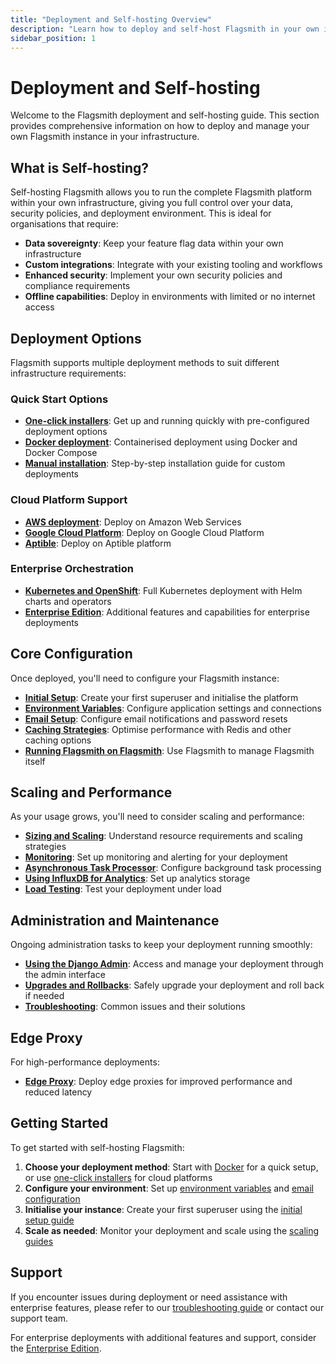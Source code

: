 ```yaml
---
title: "Deployment and Self-hosting Overview"
description: "Learn how to deploy and self-host Flagsmith in your own infrastructure."
sidebar_position: 1
---
```


# Deployment and Self-hosting

Welcome to the Flagsmith deployment and self-hosting guide. This section provides comprehensive information on how to deploy and manage your own Flagsmith instance in your infrastructure.

## What is Self-hosting?

Self-hosting Flagsmith allows you to run the complete Flagsmith platform within your own infrastructure, giving you full control over your data, security policies, and deployment environment. This is ideal for organisations that require:

- **Data sovereignty**: Keep your feature flag data within your own infrastructure
- **Custom integrations**: Integrate with your existing tooling and workflows
- **Enhanced security**: Implement your own security policies and compliance requirements
- **Offline capabilities**: Deploy in environments with limited or no internet access

## Deployment Options

Flagsmith supports multiple deployment methods to suit different infrastructure requirements:

### Quick Start Options
- **[One-click installers](/deployment-self-hosting/hosting-guides/one-click-installers)**: Get up and running quickly with pre-configured deployment options
- **[Docker deployment](/deployment-self-hosting/hosting-guides/docker)**: Containerised deployment using Docker and Docker Compose
- **[Manual installation](/deployment-self-hosting/hosting-guides/manual-installation)**: Step-by-step installation guide for custom deployments

### Cloud Platform Support
- **[AWS deployment](/deployment-self-hosting/hosting-guides/cloud-providers/aws)**: Deploy on Amazon Web Services
- **[Google Cloud Platform](/deployment-self-hosting/hosting-guides/cloud-providers/google-cloud)**: Deploy on Google Cloud Platform
- **[Aptible](/deployment-self-hosting/hosting-guides/cloud-providers/aptible)**: Deploy on Aptible platform

### Enterprise Orchestration
- **[Kubernetes and OpenShift](/deployment-self-hosting/hosting-guides/kubernetes-openshift)**: Full Kubernetes deployment with Helm charts and operators
- **[Enterprise Edition](/deployment-self-hosting/enterprise-edition)**: Additional features and capabilities for enterprise deployments

## Core Configuration

Once deployed, you'll need to configure your Flagsmith instance:

- **[Initial Setup](/deployment-self-hosting/core-configuration/initial-setup)**: Create your first superuser and initialise the platform
- **[Environment Variables](/deployment-self-hosting/core-configuration/environment-variables)**: Configure application settings and connections
- **[Email Setup](/deployment-self-hosting/core-configuration/email-setup)**: Configure email notifications and password resets
- **[Caching Strategies](/deployment-self-hosting/core-configuration/caching-strategies)**: Optimise performance with Redis and other caching options
- **[Running Flagsmith on Flagsmith](/deployment-self-hosting/core-configuration/running-flagsmith-on-flagsmith)**: Use Flagsmith to manage Flagsmith itself

## Scaling and Performance

As your usage grows, you'll need to consider scaling and performance:

- **[Sizing and Scaling](/deployment-self-hosting/scaling-and-performance/sizing-and-scaling)**: Understand resource requirements and scaling strategies
- **[Monitoring](/deployment-self-hosting/scaling-and-performance/monitoring)**: Set up monitoring and alerting for your deployment
- **[Asynchronous Task Processor](/deployment-self-hosting/scaling-and-performance/asynchronous-task-processor)**: Configure background task processing
- **[Using InfluxDB for Analytics](/deployment-self-hosting/scaling-and-performance/using-influxdb-for-analytics)**: Set up analytics storage
- **[Load Testing](/deployment-self-hosting/scaling-and-performance/load-testing)**: Test your deployment under load

## Administration and Maintenance

Ongoing administration tasks to keep your deployment running smoothly:

- **[Using the Django Admin](/deployment-self-hosting/administration-and-maintenance/using-the-django-admin)**: Access and manage your deployment through the admin interface
- **[Upgrades and Rollbacks](/deployment-self-hosting/administration-and-maintenance/upgrades-and-rollbacks)**: Safely upgrade your deployment and roll back if needed
- **[Troubleshooting](/deployment-self-hosting/administration-and-maintenance/troubleshooting)**: Common issues and their solutions

## Edge Proxy

For high-performance deployments:

- **[Edge Proxy](/deployment-self-hosting/edge-proxy)**: Deploy edge proxies for improved performance and reduced latency

## Getting Started

To get started with self-hosting Flagsmith:

1. **Choose your deployment method**: Start with [Docker](/deployment-self-hosting/hosting-guides/docker) for a quick setup, or use [one-click installers](/deployment-self-hosting/hosting-guides/one-click-installers) for cloud platforms
2. **Configure your environment**: Set up [environment variables](/deployment-self-hosting/core-configuration/environment-variables) and [email configuration](/deployment-self-hosting/core-configuration/email-setup)
3. **Initialise your instance**: Create your first superuser using the [initial setup guide](/deployment-self-hosting/core-configuration/initial-setup)
4. **Scale as needed**: Monitor your deployment and scale using the [scaling guides](/deployment-self-hosting/scaling-and-performance/sizing-and-scaling)

## Support

If you encounter issues during deployment or need assistance with enterprise features, please refer to our [troubleshooting guide](/deployment-self-hosting/administration-and-maintenance/troubleshooting) or contact our support team.

For enterprise deployments with additional features and support, consider the [Enterprise Edition](/deployment-self-hosting/enterprise-edition). 